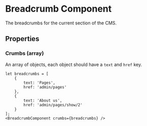 # Breadcrumb Component

The breadcrumbs for the current section of the CMS.

## Properties

### Crumbs (array)

An array of objects, each object should have a `text` and `href` key.

```
let breadcrumbs = [
    {
        text: 'Pages',
        href: 'admin/pages'
    },
    {
        text: 'About us',
        href: 'admin/pages/show/2'
    }
];
<BreadcrumbComponent crumbs={breadcrumbs} />

```
